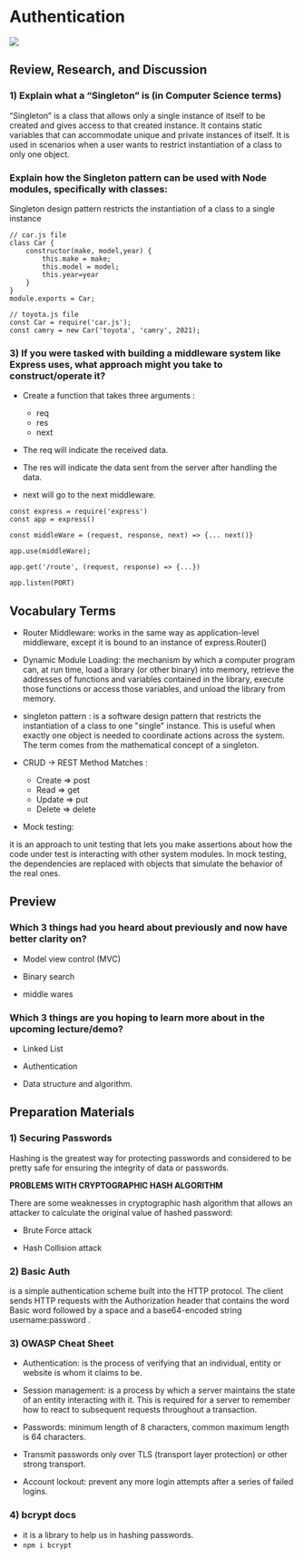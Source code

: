 # Authentication
![](https://www.loginradius.com/blog/start-with-identity/static/c49123200495a3bc193612dc9923645d/a3513/Authentication-vs.-Authorization.png)

## Review, Research, and Discussion

### 1) Explain what a “Singleton” is (in Computer Science terms)

“Singleton” is a class that allows only a single instance of itself to be created and gives access to that created instance. It contains static variables that can accommodate unique and private instances of itself. It is used in scenarios when a user wants to restrict instantiation of a class to only one object.

### Explain how the Singleton pattern can be used with Node modules, specifically with classes:

Singleton design pattern restricts the instantiation of a class to a single instance

```
// car.js file
class Car {
    constructor(make, model,year) {
        this.make = make;
        this.model = model;
        this.year=year
    }
}
module.exports = Car;

// toyota.js file
const Car = require('car.js');
const camry = new Car('toyota', 'camry', 2021);
```

### 3) If you were tasked with building a middleware system like Express uses, what approach might you take to construct/operate it?

* Create a function that takes three arguments :
  * req
  * res
  * next

* The req will indicate the received data.

* The res will indicate the data sent from the server after handling the data.

* next will go to the next middleware.

```
const express = require('express')
const app = express()

const middleWare = (request, response, next) => {... next()}

app.use(middleWare);

app.get('/route', (request, response) => {...})

app.listen(PORT)
```

## Vocabulary Terms

* Router Middleware: works in the same way as application-level middleware, except it is bound to an instance of express.Router()

* Dynamic Module Loading: the mechanism by which a computer program can, at run time, load a library (or other binary) into memory, retrieve the addresses of functions and variables contained in the library, execute those functions or access those variables, and unload the library from memory.

* singleton pattern : is a software design pattern that restricts the instantiation of a class to one "single" instance. This is useful when exactly one object is needed to coordinate actions across the system. The term comes from the mathematical concept of a singleton.

* CRUD -> REST Method Matches :
  
  * Create => post
  * Read => get
  * Update => put
  * Delete => delete


* Mock testing:

it is an approach to unit testing that lets you make assertions about how the code under test is interacting with other system modules. In mock testing, the dependencies are replaced with objects that simulate the behavior of the real ones.


## Preview

### Which 3 things had you heard about previously and now have better clarity on?

* Model view control (MVC)

* Binary search

* middle wares

### Which 3 things are you hoping to learn more about in the upcoming lecture/demo?

* Linked List

* Authentication

* Data structure and algorithm.

## Preparation Materials

### 1) Securing Passwords

Hashing is the greatest way for protecting passwords and considered to be pretty safe for ensuring the integrity of data or passwords.

**PROBLEMS WITH CRYPTOGRAPHIC HASH ALGORITHM**

There are some weaknesses in cryptographic hash algorithm that allows an attacker to calculate the original value of hashed password: 
* Brute Force attack

* Hash Collision attack


### 2) Basic Auth

is a simple authentication scheme built into the HTTP protocol. The client sends HTTP requests with the Authorization header that contains the word Basic word followed by a space and a base64-encoded string username:password .

### 3) OWASP Cheat Sheet

* Authentication: is the process of verifying that an individual, entity or website is whom it claims to be.

* Session management: is a process by which a server maintains the state of an entity interacting with it. This is required for a server to remember how to react to subsequent requests throughout a transaction.


* Passwords: minimum length of 8 characters, common maximum length is 64 characters.

* Transmit passwords only over TLS (transport layer protection) or other strong transport.


* Account lockout: prevent any more login attempts after a series of failed logins.

### 4) bcrypt docs

* it is a library to help us in hashing passwords.
* `npm i bcrypt`









